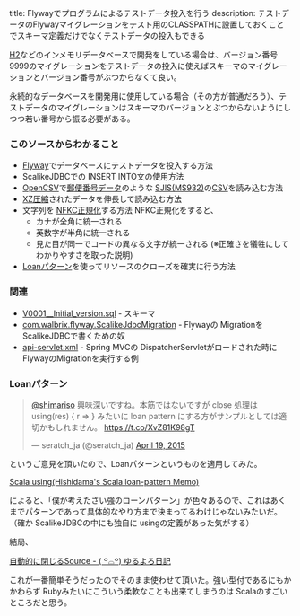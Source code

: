 title: Flywayでプログラムによるテストデータ投入を行う
description: テストデータのFlywayマイグレーションをテスト用のCLASSPATHに設置しておくことでスキーマ定義だけでなくテストデータの投入もできる 

[H2](http://ja.wikipedia.org/wiki/H2_Database)などのインメモリデータベースで開発をしている場合は、バージョン番号 9999のマイグレーションをテストデータの投入に使えばスキーマのマイグレーションとバージョン番号がぶつからなくて良い。

永続的なデータベースを開発用に使用している場合（その方が普通だろう）、テストデータのマイグレーションはスキーマのバージョンとぶつからないようにしつつ若い番号から振る必要がある。

### このソースからわかること

- [Flyway](http://flywaydb.org/)でデータベースにテストデータを投入する方法
- ScalikeJDBCでの INSERT INTO文の使用方法
- [OpenCSV](http://opencsv.sourceforge.net/)で[郵便番号データ](http://www.post.japanpost.jp/zipcode/download.html)のような [SJIS(MS932)](http://ja.wikipedia.org/wiki/Microsoftコードページ932)の[CSV](http://ja.wikipedia.org/wiki/Comma-Separated_Values)を読み込む方法
- [XZ圧縮](http://ja.wikipedia.org/wiki/Xz_%28ファイルフォーマット%29)されたデータを伸長して読み込む方法
- 文字列を [NFKC正規化](http://ja.wikipedia.org/wiki/Unicode正規化)する方法
    NFKC正規化をすると、
    - カナが全角に統一される
    - 英数字が半角に統一される
    - 見た目が同一でコードの異なる文字が統一される (※正確さを犠牲にしてわかりやすさを取った説明)
- [Loanパターン](http://www.ne.jp/asahi/hishidama/home/tech/scala/sample/using.html)を使ってリソースのクローズを確実に行う方法

### 関連

- [V0001__Initial_version.sql](${contextRoot}/src/examples/resources/db/migration/V0001__Initial_version.sql) - スキーマ
- [com.walbrix.flyway.ScalikeJdbcMigration](${contextRoot}/src/main/scala/com/walbrix/flyway/ScalikeJdbcMigration.scala) - Flywayの Migrationを ScalikeJDBCで書くための奴
- [api-servlet.xml](${contextRoot}/src/examples/webapp/WEB-INF/api-servlet.xml) - Spring MVCの DispatcherServletがロードされた時に FlywayのMigrationを実行する例

### Loanパターン

<blockquote class="twitter-tweet" lang="en"><p><a href="https://twitter.com/shimariso">@shimariso</a> 興味深いですね。本筋ではないですが close 処理は using(res) { r =&gt; } みたいに loan pattern にする方がサンプルとしては適切かもしれません。 <a href="https://t.co/XvZ81K98gT">https://t.co/XvZ81K98gT</a></p>&mdash; seratch_ja (@seratch_ja) <a href="https://twitter.com/seratch_ja/status/589609605925240832">April 19, 2015</a></blockquote>
<script async src="//platform.twitter.com/widgets.js" charset="utf-8"></script>

というご意見を頂いたので、Loanパターンというものを適用してみた。

[Scala using(Hishidama's Scala loan-pattern Memo)](http://www.ne.jp/asahi/hishidama/home/tech/scala/sample/using.html)

によると、「僕が考えたさい強のローンパターン」が色々あるので、これはあくまでパターンであって具体的なやり方まで決まってるわけじゃないみたいだ。
（確か ScalikeJDBCの中にも独自に usingの定義があった気がする）

結局、

[自動的に閉じるSource - ( ꒪⌓꒪) ゆるよろ日記](http://yuroyoro.hatenablog.com/entry/20101215/1292401822)

これが一番簡単そうだったのでそのまま使わせて頂いた。強い型付であるにもかかわらず Rubyみたいにこういう柔軟なことも出来てしまうのは Scalaのすごいところだと思う。
